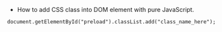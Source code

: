 * How to add CSS class into DOM element with pure JavaScript.

```
document.getElementById("preload").classList.add("class_name_here");
```